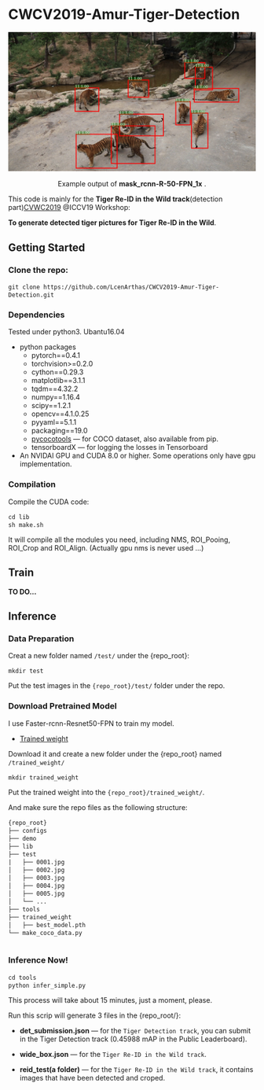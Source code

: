 # CWCV2019-Amur-Tiger-Detection

<div align="center">

<img src="demo/1354_Mask_RCNN-R50-FPN.jpg" width="700px"/>

<p> Example output of <b>mask_rcnn-R-50-FPN_1x</b> .</p>

</div>

This code is mainly for the **Tiger Re-ID in the Wild track**(detection part)[CVWC2019](https://cvwc2019.github.io/challenge.html) @ICCV19 Workshop:

**To generate detected tiger pictures for Tiger Re-ID in the Wild**.

## Getting Started
### Clone the repo:

```
git clone https://github.com/LcenArthas/CWCV2019-Amur-Tiger-Detection.git
```
### Dependencies

Tested under python3. Ubantu16.04

- python packages
  - pytorch==0.4.1
  - torchvision>=0.2.0
  - cython==0.29.3
  - matplotlib==3.1.1
  - tqdm==4.32.2
  - numpy==1.16.4
  - scipy==1.2.1
  - opencv==4.1.0.25
  - pyyaml==5.1.1
  - packaging==19.0
  - [pycocotools](https://github.com/cocodataset/cocoapi)  — for COCO dataset, also available from pip.
  - tensorboardX  — for logging the losses in Tensorboard
- An NVIDAI GPU and CUDA 8.0 or higher. Some operations only have gpu implementation.

### Compilation

Compile the CUDA code:

```
cd lib 
sh make.sh
```

It will compile all the modules you need, including NMS, ROI_Pooing, ROI_Crop and ROI_Align. (Actually gpu nms is never used ...)

## Train

**TO DO...**

## Inference

### Data Preparation

Creat a new folder named `/test/` under the {repo_root}:

```
mkdir test
```

Put the test images in the `{repo_root}/test/` folder under the repo.

### Download Pretrained Model

I use Faster-rcnn-Resnet50-FPN to train my model.

 - [Trained weight](https://pan.baidu.com/s/1q5Wdzcq6aKtM1H_VugCe3w)

Download it and create a new folder under the {repo_root} named `/trained_weight/`

```
mkdir trained_weight
```

Put the trained weight into the `{repo_root}/trained_weight/`.

And make sure the repo files as the following structure:
  ```
  {repo_root}
  ├── configs
  ├── demo
  ├── lib
  ├── test
  |   ├── 0001.jpg
  │   ├── 0002.jpg
  │   ├── 0003.jpg
  │   ├── 0004.jpg
  │   ├── 0005.jpg
  │   └── ...
  ├── tools
  ├── trained_weight
  │   ├── best_model.pth
  └── make_coco_data.py
      
  ```
  
### Inference Now!

```
cd tools
python infer_simple.py
```

This process will take about 15 minutes, just a moment, please. 

Run this scrip will generate 3 files in the {repo_root/}:

- **det_submission.json** — for the `Tiger Detection track`, you can submit in the Tiger Detection track (0.45988 mAP in the Public Leaderboard).

- **wide_box.json** — for the `Tiger Re-ID in the Wild track`.

- **reid_test(a folder)** — for the `Tiger Re-ID in the Wild track`, it contains images that have been detected and croped.


